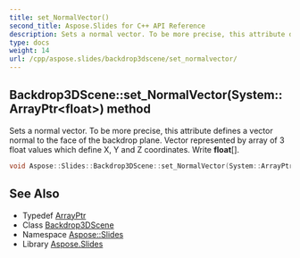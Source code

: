 ```yaml
---
title: set_NormalVector()
second_title: Aspose.Slides for C++ API Reference
description: Sets a normal vector. To be more precise, this attribute defines a vector normal to the face of the backdrop plane. Vector represented by array of 3 float values which define X, Y and Z coordinates. Write float[].
type: docs
weight: 14
url: /cpp/aspose.slides/backdrop3dscene/set_normalvector/
---
```

## Backdrop3DScene::set_NormalVector(System::ArrayPtr\<float\>) method


Sets a normal vector. To be more precise, this attribute defines a vector normal to the face of the backdrop plane. Vector represented by array of 3 float values which define X, Y and Z coordinates. Write **float**[].

```cpp
void Aspose::Slides::Backdrop3DScene::set_NormalVector(System::ArrayPtr<float> value) override
```

## See Also

* Typedef [ArrayPtr](../../system/arrayptr/)
* Class [Backdrop3DScene](./)
* Namespace [Aspose::Slides](../)
* Library [Aspose.Slides](../../)